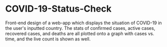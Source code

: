 # COVID-19-Status-Check
Front-end design of a web-app which displays the situation of COVID-19 in the user's inputted country. The stats of confirmed cases, active cases, recovered cases, and deaths are all plotted onto a graph with cases vs. time, and the live count is shown as well.

